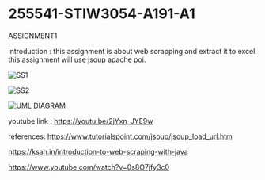 # 255541-STIW3054-A191-A1
ASSIGNMENT1

introduction : this assignment is about web scrapping and extract it to excel. this assignment will use jsoup apache poi.

![SS1](https://user-images.githubusercontent.com/37336667/67159792-2f812d80-f37c-11e9-92de-2024040278c8.PNG)

![SS2](https://user-images.githubusercontent.com/37336667/67159796-3f007680-f37c-11e9-8228-e88b0f32edf0.PNG)

![UML DIAGRAM](https://user-images.githubusercontent.com/37336667/67159805-4b84cf00-f37c-11e9-9978-01b135dac505.png)

youtube link : https://youtu.be/2jYxn_JYE9w

references: 
https://www.tutorialspoint.com/jsoup/jsoup_load_url.htm

https://ksah.in/introduction-to-web-scraping-with-java

https://www.youtube.com/watch?v=0s8O7jfy3c0
